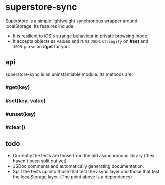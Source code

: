 # superstore-sync

Superstore is a simple lightweight synchronous wrapper around localStorage.  Its features include:

- It is [resilient to iOS's strange behaviour in private browsing mode](http://stackoverflow.com/questions/14555347/html5-localstorage-doesnt-works-in-ios-safari-private-browsing).
- It accepts objects as values and runs `JSON.stringify` on **#set** and `JSON.parse` on **#get** for you.

## api

superstore-sync is an uninstantiable module.  Its methods are:

### #get(key)

### #set(key, value)

### #unset(key)

### #clear()

## todo

- Currently the tests are those from the old asynchronous library (they haven't been split out yet)
- JSDoc comments and automatically generating documentation.
- Split the tests up into those that test the async layer and those that test the localStorage layer.  (The point above is a dependency)
